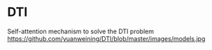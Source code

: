 # DTI
Self-attention mechanism to solve the DTI problem
https://github.com/yuanweining/DTI/blob/master/images/models.jpg
